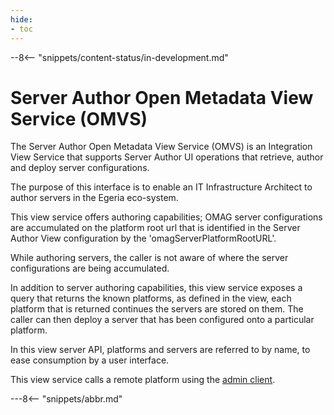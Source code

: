 ```yaml
---
hide:
- toc
---
```


<!-- SPDX-License-Identifier: CC-BY-4.0 -->
<!-- Copyright Contributors to the Egeria project. -->

--8<-- "snippets/content-status/in-development.md"
  
# Server Author Open Metadata View Service (OMVS)


The Server Author Open Metadata View Service (OMVS) is an Integration View Service that supports Server Author UI operations
that retrieve, author and deploy server configurations.

The purpose of this interface is to enable an IT Infrastructure Architect to author servers in the Egeria eco-system.


This view service offers authoring capabilities; OMAG server configurations are accumulated on the
platform root url that is identified in the Server Author View configuration by the 'omagServerPlatformRootURL'.

While authoring servers, the caller is  not aware of where the server configurations are being accumulated.

In addition to server authoring capabilities, this view service exposes a query that returns the known platforms,
as defined in the view, each platform that is returned continues the servers are stored on them. The caller can
then deploy a server that has been configured onto a particular platform.

In this view server API, platforms and servers are referred to by name, to ease consumption by a user interface.

This view service calls a remote platform using the [admin client](./services/admin-services).

---8<-- "snippets/abbr.md"